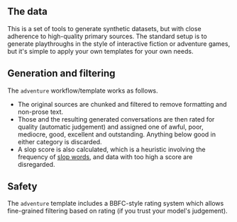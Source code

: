 ## The data
This is a set of tools to generate synthetic datasets, but with close adherence to high-quality primary sources. The standard setup is to generate playthroughs in the style of interactive fiction or adventure games, but it's simple to apply your own templates for your own needs.

## Generation and filtering
The `adventure` workflow/template works as follows.

- The original sources are chunked and filtered to remove formatting and non-prose text.
- Those and the resulting generated conversations are then rated for quality (automatic judgement) and assigned one of awful, poor, mediocre, good, excellent and outstanding. Anything below good in either category is discarded.
- A slop score is also calculated, which is a heuristic involving the frequency of [slop words](https://github.com/sam-paech/antislop-sampler), and data with too high a score are disregarded.

## Safety
The `adventure` template includes a BBFC-style rating system which allows fine-grained filtering based on rating (if you trust your model's judgement).
